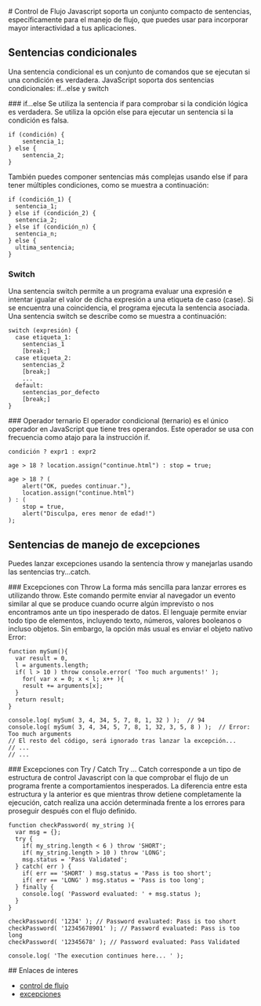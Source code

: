 # Control de Flujo
Javascript soporta un conjunto compacto de sentencias, específicamente para el manejo de flujo, que puedes usar para incorporar mayor interactividad a tus aplicaciones.

## Sentencias condicionales
Una sentencia condicional es un conjunto de comandos que se ejecutan si una condición es verdadera. JavaScript soporta dos sentencias condicionales: if...else y switch

### if...else
Se utiliza la sentencia if para comprobar si la condición lógica es verdadera. Se utiliza la opción else para ejecutar un sentencia si la condición es falsa.
```
if (condición) {
    sentencia_1;
} else { 
    sentencia_2;
}
```

También puedes componer sentencias más complejas usando else if para tener múltiples condiciones, como se muestra a continuación:
```
if (condición_1) {
  sentencia_1;
} else if (condición_2) {
  sentencia_2;
} else if (condición_n) {
  sentencia_n;
} else {
  ultima_sentencia;
} 
```

### Switch
Una sentencia switch permite a un programa evaluar una expresión e intentar igualar el valor de dicha expresión a una etiqueta de caso (case). Si se encuentra una coincidencia, el programa ejecuta la sentencia asociada. Una sentencia switch se describe como se muestra a continuación:
```
switch (expresión) {
  case etiqueta_1:
    sentencias_1
    [break;]
  case etiqueta_2:
    sentencias_2
    [break;]
    ...
  default:
    sentencias_por_defecto
    [break;]
}
```

### Operador ternario
El operador condicional (ternario) es el único operador en JavaScript que tiene tres operandos. Este operador se usa con frecuencia como atajo para la instrucción if.
```
condición ? expr1 : expr2 

age > 18 ? location.assign("continue.html") : stop = true;

age > 18 ? (
    alert("OK, puedes continuar."),
    location.assign("continue.html")
) : (
    stop = true,
    alert("Disculpa, eres menor de edad!")
);
```


## Sentencias de manejo de excepciones
Puedes lanzar excepciones usando la sentencia throw y manejarlas usando las sentencias try...catch.

### Excepciones con Throw
La forma más sencilla para lanzar errores es utilizando throw. Este comando permite enviar al navegador un evento similar al que se produce cuando ocurre algún imprevisto o nos encontramos ante un tipo inesperado de datos. El lenguaje permite enviar todo tipo de elementos, incluyendo texto, números, valores booleanos o incluso objetos. Sin embargo, la opción más usual es enviar el objeto nativo Error:
```
function mySum(){
  var result = 0,
  l = arguments.length;
  if( l > 10 ) throw console.error( 'Too much arguments!' );
    for( var x = 0; x < l; x++ ){
    result += arguments[x];
  }
  return result;
}
 
console.log( mySum( 3, 4, 34, 5, 7, 8, 1, 32 ) );  // 94
console.log( mySum( 3, 4, 34, 5, 7, 8, 1, 32, 3, 5, 8 ) );  // Error: Too much arguments
// El resto del código, será ignorado tras lanzar la excepción...
// ...
// ...
```

### Excepciones con Try / Catch
Try … Catch corresponde a un tipo de estructura de control Javascript con la que comprobar el flujo de un programa frente a comportamientos inesperados. La diferencia entre esta estructura y la anterior es que mientras throw detiene completamente la ejecución, catch realiza una acción determinada frente a los errores para proseguir después con el flujo definido.
```
function checkPassword( my_string ){
  var msg = {};
  try {
    if( my_string.length < 6 ) throw 'SHORT';
    if( my_string.length > 10 ) throw 'LONG';
    msg.status = 'Pass Validated';
  } catch( err ) {
    if( err == 'SHORT' ) msg.status = 'Pass is too short';
    if( err == 'LONG' ) msg.status = 'Pass is too long';
  } finally {
    console.log( 'Password evaluated: ' + msg.status );
  }
}
 
checkPassword( '1234' ); // Password evaluated: Pass is too short
checkPassword( '12345678901' ); // Password evaluated: Pass is too long
checkPassword( '12345678' ); // Password evaluated: Pass Validated
 
console.log( 'The execution continues here... ' );

```

## Enlaces de interes
* [control de flujo](https://developer.mozilla.org/es/docs/Web/JavaScript/Guide/Control_de_flujo_y_manejo_de_errores)
* [excepciones](http://www.etnassoft.com/2011/01/30/excepciones-en-javascript/)
